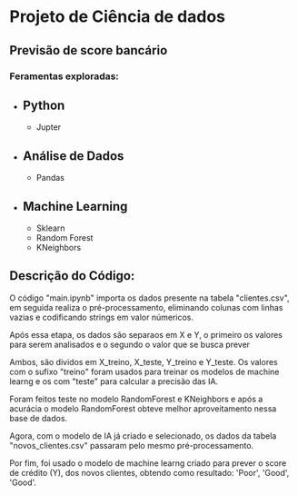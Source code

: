 # Projeto de Ciência de dados 
## Previsão de score bancário
### Feramentas exploradas:

- Python
    - 
    - Jupter
- Análise de Dados 
    - 
    - Pandas
- Machine Learning 
    -
    - Sklearn
    - Random Forest
    - KNeighbors

## Descrição do Código:
O código "main.ipynb" importa os dados presente na tabela "clientes.csv", em seguida realiza o pré-processamento, eliminando colunas com linhas vazias e codificando strings em valor númericos.

Após essa etapa, os dados são separaos em X e Y, o primeiro os valores para serem analisados e o segundo o valor que se busca prever

Ambos, são dividos em X_treino, X_teste, Y_treino e Y_teste. Os valores com o sufixo "treino" foram usados para treinar os modelos de machine learng e os com "teste" para calcular a precisão das IA.

Foram feitos teste no modelo RandomForest e KNeighbors e após a acurácia o modelo RandomForest obteve melhor aproveitamento nessa base de dados.

Agora, com o modelo de IA já criado e selecionado, os dados da tabela "novos_clientes.csv" passaram pelo mesmo pré-processamento.

Por fim, foi usado o modelo de machine learng criado para prever o score de crédito (Y), dos novos clientes, obtendo como resultado: 'Poor', 'Good', 'Good'.